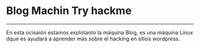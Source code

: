 # **Blog Machin Try hackme**
---------------------------

En esta ocisaión estamos explotanto la máquina Blog, es una máquina Linux dque es ayudará a aprender más sobre el hacking en sitios wordpress.